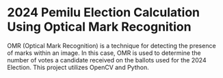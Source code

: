 # 2024 Pemilu Election Calculation Using Optical Mark Recognition
OMR (Optical Mark Recognition) is a technique for detecting the presence of marks within an image. In this case, OMR is used to determine the number of votes a candidate received on the ballots used for the 2024 Election. This project utilizes OpenCV and Python.
